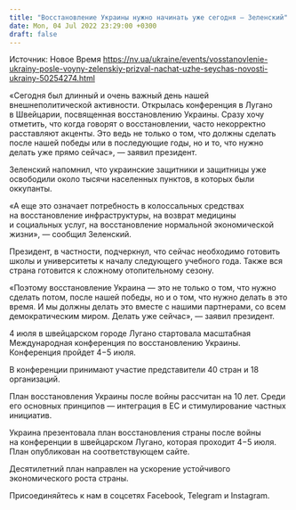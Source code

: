 ```yaml
---
title: "Восстановление Украины нужно начинать уже сегодня — Зеленский"
date: Mon, 04 Jul 2022 23:29:00 +0300
draft: false
---
```

Источник: Новое Время https://nv.ua/ukraine/events/vosstanovlenie-ukrainy-posle-voyny-zelenskiy-prizval-nachat-uzhe-seychas-novosti-ukrainy-50254274.html


«Сегодня был длинный и очень важный день нашей внешнеполитической активности. Открылась конференция в Лугано в Швейцарии, посвященная восстановлению Украины. Сразу хочу отметить, что когда говорят о восстановлении, часто некорректно расставляют акценты. Это ведь не только о том, что должны сделать после нашей победы или в последующие годы, но и то, что нужно делать уже прямо сейчас», — заявил президент.

Зеленский напомнил, что украинские защитники и защитницы уже освободили около тысячи населенных пунктов, в которых были оккупанты.

«А еще это означает потребность в колоссальных средствах на восстановление инфраструктуры, на возврат медицины и социальных услуг, на восстановление нормальной экономической жизни», — сообщил Зеленский.

Президент, в частности, подчеркнул, что сейчас необходимо готовить школы и университеты к началу следующего учебного года. Также вся страна готовится к сложному отопительному сезону.

«Поэтому восстановление Украина — это не только о том, что нужно сделать потом, после нашей победы, но и о том, что нужно делать в это время. И мы должны делать это вместе с нашими партнерами, со всем демократическим миром. Делать уже сейчас», — заявил президент.

4 июля в швейцарском городе Лугано стартовала масштабная Международная конференция по восстановлению Украины. Конференция пройдет 4−5 июля.

В конференции принимают участие представители 40 стран и 18 организаций.

План восстановления Украины после войны рассчитан на 10 лет. Среди его основных принципов — интеграция в ЕС и стимулирование частных инициатив.

Украина презентовала план восстановления страны после войны на конференции в швейцарском Лугано, которая проходит 4−5 июля. План опубликован на соответствующем сайте.

Десятилетний план направлен на ускорение устойчивого экономического роста страны.

Присоединяйтесь к нам в соцсетях Facebook, Telegram и Instagram.
